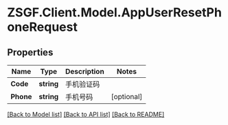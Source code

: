 # ZSGF.Client.Model.AppUserResetPhoneRequest

## Properties

Name | Type | Description | Notes
------------ | ------------- | ------------- | -------------
**Code** | **string** | 手机验证码 | 
**Phone** | **string** | 手机号码 | [optional] 

[[Back to Model list]](../../README.md#documentation-for-models) [[Back to API list]](../../README.md#documentation-for-api-endpoints) [[Back to README]](../../README.md)

